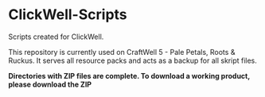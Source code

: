 # ClickWell-Scripts
Scripts created for ClickWell.

This repository is currently used on CraftWell 5 - Pale Petals, Roots & Ruckus. It serves all resource packs and acts as a backup for all skript files.

**Directories with ZIP files are complete. To download a working product, please download the ZIP**
